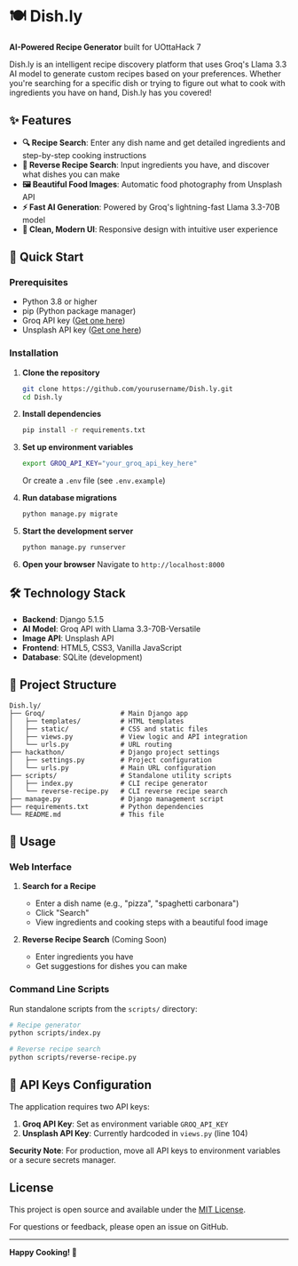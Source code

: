 # 🍽️ Dish.ly

**AI-Powered Recipe Generator** built for UOttaHack 7

Dish.ly is an intelligent recipe discovery platform that uses Groq's Llama 3.3 AI model to generate custom recipes based on your preferences. Whether you're searching for a specific dish or trying to figure out what to cook with ingredients you have on hand, Dish.ly has you covered!

## ✨ Features

- **🔍 Recipe Search**: Enter any dish name and get detailed ingredients and step-by-step cooking instructions
- **🔄 Reverse Recipe Search**: Input ingredients you have, and discover what dishes you can make
- **🖼️ Beautiful Food Images**: Automatic food photography from Unsplash API
- **⚡ Fast AI Generation**: Powered by Groq's lightning-fast Llama 3.3-70B model
- **🎨 Clean, Modern UI**: Responsive design with intuitive user experience

## 🚀 Quick Start

### Prerequisites

- Python 3.8 or higher
- pip (Python package manager)
- Groq API key ([Get one here](https://console.groq.com))
- Unsplash API key ([Get one here](https://unsplash.com/developers))

### Installation

1. **Clone the repository**
   ```bash
   git clone https://github.com/yourusername/Dish.ly.git
   cd Dish.ly
   ```

2. **Install dependencies**
   ```bash
   pip install -r requirements.txt
   ```

3. **Set up environment variables**
   ```bash
   export GROQ_API_KEY="your_groq_api_key_here"
   ```
   
   Or create a `.env` file (see `.env.example`)

4. **Run database migrations**
   ```bash
   python manage.py migrate
   ```

5. **Start the development server**
   ```bash
   python manage.py runserver
   ```

6. **Open your browser**
   Navigate to `http://localhost:8000`

## 🛠️ Technology Stack

- **Backend**: Django 5.1.5
- **AI Model**: Groq API with Llama 3.3-70B-Versatile
- **Image API**: Unsplash API
- **Frontend**: HTML5, CSS3, Vanilla JavaScript
- **Database**: SQLite (development)

## 📁 Project Structure

```
Dish.ly/
├── Groq/                   # Main Django app
│   ├── templates/          # HTML templates
│   ├── static/             # CSS and static files
│   ├── views.py            # View logic and API integration
│   └── urls.py             # URL routing
├── hackathon/              # Django project settings
│   ├── settings.py         # Project configuration
│   └── urls.py             # Main URL configuration
├── scripts/                # Standalone utility scripts
│   ├── index.py            # CLI recipe generator
│   └── reverse-recipe.py   # CLI reverse recipe search
├── manage.py               # Django management script
├── requirements.txt        # Python dependencies
└── README.md               # This file
```

## 🎯 Usage

### Web Interface

1. **Search for a Recipe**
   - Enter a dish name (e.g., "pizza", "spaghetti carbonara")
   - Click "Search"
   - View ingredients and cooking steps with a beautiful food image

2. **Reverse Recipe Search** (Coming Soon)
   - Enter ingredients you have
   - Get suggestions for dishes you can make

### Command Line Scripts

Run standalone scripts from the `scripts/` directory:

```bash
# Recipe generator
python scripts/index.py

# Reverse recipe search
python scripts/reverse-recipe.py
```

## 🔑 API Keys Configuration

The application requires two API keys:

1. **Groq API Key**: Set as environment variable `GROQ_API_KEY`
2. **Unsplash API Key**: Currently hardcoded in `views.py` (line 104)

**Security Note**: For production, move all API keys to environment variables or a secure secrets manager.


## License

This project is open source and available under the [MIT License](LICENSE).


For questions or feedback, please open an issue on GitHub.

---

**Happy Cooking! 🍳**
